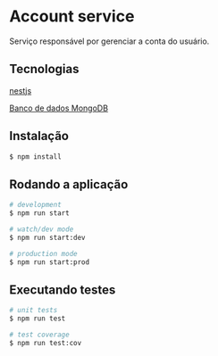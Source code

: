 # Account service

Serviço responsável por gerenciar a conta do usuário.

## Tecnologias

[nestjs](https://nestjs.com/)

[Banco de dados MongoDB](https://www.mongodb.com/try/download/community?tck=docs_server)

## Instalação

```bash
$ npm install
```

## Rodando a aplicação

```bash
# development
$ npm run start

# watch/dev mode
$ npm run start:dev

# production mode
$ npm run start:prod
```

## Executando testes

```bash
# unit tests
$ npm run test

# test coverage
$ npm run test:cov
```
